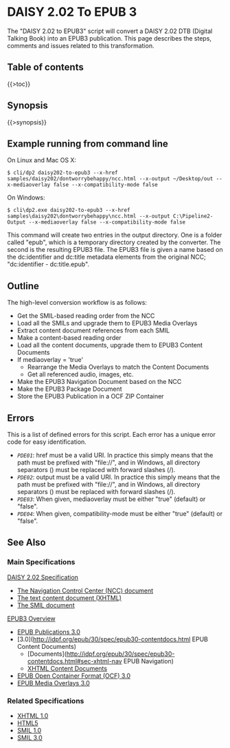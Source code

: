 <link rev="dp2:doc" href="resources/xml/daisy202-to-epub3.xpl"/>
<link rel="rdf:type" href="http://www.daisy.org/ns/pipeline/userdoc"/>
<meta property="dc:title" content="DAISY 2.02 to EPUB 3"/>

<!--
labels: [Type-Doc,Compoment-UserGuide,Component-Module,Component-Script]
sidebar: UserGuideToc
-->

# DAISY 2.02 To EPUB 3

The "DAISY 2.02 to EPUB3" script will convert a DAISY 2.02 DTB (Digital Talking Book) into an EPUB3 publication.
This page describes the steps, comments and issues related to this transformation.

## Table of contents

{{>toc}}

## Synopsis

{{>synopsis}}

## Example running from command line

On Linux and Mac OS X:

    $ cli/dp2 daisy202-to-epub3 --x-href samples/daisy202/dontworrybehappy/ncc.html --x-output ~/Desktop/out --x-mediaoverlay false --x-compatibility-mode false

On Windows:

    $ cli\dp2.exe daisy202-to-epub3 --x-href samples\daisy202\dontworrybehappy\ncc.html --x-output C:\Pipeline2-Output --x-mediaoverlay false --x-compatibility-mode false

This command will create two entries in the output directory. One is a folder called "epub", which is a temporary directory created by the converter. The second is the resulting EPUB3 file. The EPUB3 file is given a name based on the dc:identifier and dc:title metadata elements from the original NCC; "dc:identifier - dc:title.epub".


## Outline

The high-level conversion workflow is as follows:

 * Get the SMIL-based reading order from the NCC
 * Load all the SMILs and upgrade them to EPUB3 Media Overlays
 * Extract content document references from each SMIL
 * Make a content-based reading order
 * Load all the content documents, upgrade them to EPUB3 Content Documents
 * If mediaoverlay = 'true'
   * Rearrange the Media Overlays to match the Content Documents
   * Get all referenced audio, images, etc.
 * Make the EPUB3 Navigation Document based on the NCC
 * Make the EPUB3 Package Document
 * Store the EPUB3 Publication in a OCF ZIP Container

## Errors

This is a list of defined errors for this script. Each error has a unique error code for easy identification.

 * *`PDE01`*: href must be a valid URI. In practice this simply means that the path must be prefixed with "file://", and in Windows, all directory separators (\) must be replaced with forward slashes (/).
 * *`PDE02`*: output must be a valid URI. In practice this simply means that the path must be prefixed with "file://", and in Windows, all directory separators (\) must be replaced with forward slashes (/).
 * *`PDE03`*: When given, mediaoverlay must be either "true" (default) or "false".
 * *`PDE04`*: When given, compatibility-mode must be either "true" (default) or "false".

## See Also

### Main Specifications

[DAISY 2.02 Specification](http://www.daisy.org/z3986/specifications/daisy_202.html)

 * [The Navigation Control Center (NCC) document](http://www.daisy.org/z3986/specifications/daisy_202.html#ncc)
 * [The text content document (XHTML)](http://www.daisy.org/z3986/specifications/daisy_202.html#textdoc)
 * [The SMIL document](http://www.daisy.org/z3986/specifications/daisy_202.html#smil)

[EPUB3 Overview](http://idpf.org/epub/30/spec/epub30-overview.html)

 * [EPUB Publications 3.0](http://idpf.org/epub/30/spec/epub30-publications.html)
 * [3.0](http://idpf.org/epub/30/spec/epub30-contentdocs.html EPUB Content Documents)
   * [Documents](http://idpf.org/epub/30/spec/epub30-contentdocs.html#sec-xhtml-nav EPUB Navigation)
   * [XHTML Content Documents](http://idpf.org/epub/30/spec/epub30-contentdocs.html#sec-xhtml)
 * [EPUB Open Container Format (OCF) 3.0](http://idpf.org/epub/30/spec/epub30-ocf.html)
 * [EPUB Media Overlays 3.0](http://idpf.org/epub/30/spec/epub30-mediaoverlays.html)

### Related Specifications

 * [XHTML 1.0](http://www.w3.org/TR/xhtml1/)
 * [HTML5](http://www.w3.org/TR/html5/)
 * [SMIL 1.0](http://www.w3.org/TR/REC-smil/)
 * [SMIL 3.0](http://www.w3.org/TR/SMIL/smil30.html)
